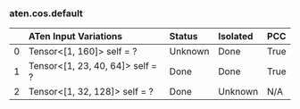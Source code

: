 ### aten.cos.default
|    | ATen Input Variations            | Status   | Isolated   | PCC   |
|---:|:---------------------------------|:---------|:-----------|:------|
|  0 | Tensor<[1, 160]> self = ?        | Unknown  | Done       | True  |
|  1 | Tensor<[1, 23, 40, 64]> self = ? | Done     | Done       | True  |
|  2 | Tensor<[1, 32, 128]> self = ?    | Done     | Unknown    | N/A   |

